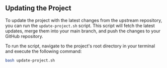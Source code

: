 
## Updating the Project

To update the project with the latest changes from the upstream repository, you can run the `update-project.sh` script. This script will fetch the latest updates, merge them into your main branch, and push the changes to your GitHub repository.

To run the script, navigate to the project's root directory in your terminal and execute the following command:

```bash
bash update-project.sh
